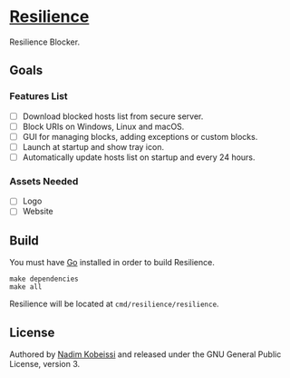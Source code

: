 # [Resilience](https://resilienceblocker.info)
Resilience Blocker.

## Goals
### Features List
- [ ] Download blocked hosts list from secure server.
- [ ] Block URIs on Windows, Linux and macOS.
- [ ] GUI for managing blocks, adding exceptions or custom blocks.
- [ ] Launch at startup and show tray icon.
- [ ] Automatically update hosts list on startup and every 24 hours.

### Assets Needed
- [ ] Logo
- [ ] Website

## Build
You must have [Go](https://golang.org) installed in order to build Resilience.

```
make dependencies
make all
```

Resilience will be located at `cmd/resilience/resilience`.

## License
Authored by [Nadim Kobeissi](https://nadim.computer) and released under the GNU General Public License, version 3.